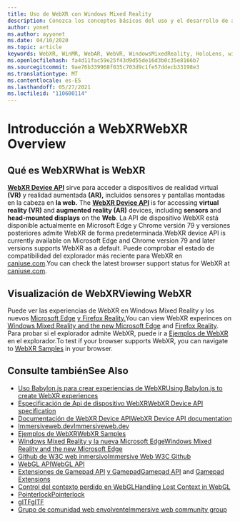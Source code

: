 ```yaml
---
title: Uso de WebXR con Windows Mixed Reality
description: Conozca los conceptos básicos del uso y el desarrollo de aplicaciones WebXR que se ejecutan Windows Mixed Reality cascos envolventes.
author: yonet
ms.author: ayyonet
ms.date: 04/10/2020
ms.topic: article
keywords: WebXR, WinMR, WebAR, WebVR, WindowsMixedReality, HoloLens, windows mixed reality, web vr, web xr, web mr, web ar, 360, 360 video, 360 videos, 360 photo, 360 photos, 360 content, immersive web, immersiveweb, IW
ms.openlocfilehash: fa4d11fac59e25f43d9d55de16d3b0c35e8166b7
ms.sourcegitcommit: 9ae76b339968f035c703d9c1fe57ddecb33198e3
ms.translationtype: MT
ms.contentlocale: es-ES
ms.lasthandoff: 05/27/2021
ms.locfileid: "110600114"
---
```

# <a name="webxr-overview"></a><span data-ttu-id="511cb-104">Introducción a WebXR</span><span class="sxs-lookup"><span data-stu-id="511cb-104">WebXR Overview</span></span>

## <a name="what-is-webxr"></a><span data-ttu-id="511cb-105">Qué es WebXR</span><span class="sxs-lookup"><span data-stu-id="511cb-105">What is WebXR</span></span>

<span data-ttu-id="511cb-106">[**WebXR Device API**](https://www.w3.org/TR/webxr/) sirve para acceder a dispositivos de realidad virtual **(VR)** y realidad aumentada **(AR),** incluidos sensores y pantallas montadas en la cabeza en **la web.**  </span><span class="sxs-lookup"><span data-stu-id="511cb-106">The [**WebXR Device API**](https://www.w3.org/TR/webxr/) is for accessing **virtual reality (VR)** and **augmented reality (AR)** devices, including **sensors** and **head-mounted displays** on the **Web**.</span></span> <span data-ttu-id="511cb-107">La API de dispositivo WebXR está disponible actualmente en Microsoft Edge y Chrome versión 79 y versiones posteriores admite WebXR de forma predeterminada.</span><span class="sxs-lookup"><span data-stu-id="511cb-107">WebXR device API is currently available on Microsoft Edge and Chrome version 79 and later versions supports WebXR as a default.</span></span> <span data-ttu-id="511cb-108">Puede comprobar el estado de compatibilidad del explorador más reciente para WebXR en [caniuse.com](https://caniuse.com/#search=webxr).</span><span class="sxs-lookup"><span data-stu-id="511cb-108">You can check the latest browser support status for WebXR at [caniuse.com](https://caniuse.com/#search=webxr).</span></span>

## <a name="viewing-webxr"></a><span data-ttu-id="511cb-109">Visualización de WebXR</span><span class="sxs-lookup"><span data-stu-id="511cb-109">Viewing WebXR</span></span>

<span data-ttu-id="511cb-110">Puede ver las experiencias de WebXR en Windows Mixed Reality y los nuevos [Microsoft Edge](../../whats-new/new-microsoft-edge.md) [y Firefox Reality.](https://mixedreality.mozilla.org/firefox-reality/)</span><span class="sxs-lookup"><span data-stu-id="511cb-110">You can view WebXR experinces on [Windows Mixed Reality and the new Microsoft Edge](../../whats-new/new-microsoft-edge.md) and [Firefox Reality](https://mixedreality.mozilla.org/firefox-reality/).</span></span>
<span data-ttu-id="511cb-111">Para probar si el explorador admite WebXR, puede ir a [Ejemplos de WebXR](https://immersive-web.github.io/webxr-samples/) en el explorador.</span><span class="sxs-lookup"><span data-stu-id="511cb-111">To test if your browser supports WebXR, you can navigate to [WebXR Samples](https://immersive-web.github.io/webxr-samples/) in your browser.</span></span>

## <a name="see-also"></a><span data-ttu-id="511cb-112">Consulte también</span><span class="sxs-lookup"><span data-stu-id="511cb-112">See Also</span></span>

* [<span data-ttu-id="511cb-113">Uso Babylon.js para crear experiencias de WebXR</span><span class="sxs-lookup"><span data-stu-id="511cb-113">Using Babylon.js to create WebXR experiences</span></span>](./tutorials/babylonjs-webxr-helloworld/introduction-01.md)
* [<span data-ttu-id="511cb-114">Especificación de Api de dispositivo WebXR</span><span class="sxs-lookup"><span data-stu-id="511cb-114">WebXR Device API specification</span></span>](https://immersive-web.github.io/webxr/)
* [<span data-ttu-id="511cb-115">Documentación de WebXR Device API</span><span class="sxs-lookup"><span data-stu-id="511cb-115">WebXR Device API documentation</span></span>](https://developer.mozilla.org/en-US/docs/Web/API/WebXR_Device_API)
* [<span data-ttu-id="511cb-116">Immersiveweb.dev</span><span class="sxs-lookup"><span data-stu-id="511cb-116">Immersiveweb.dev</span></span>](https://immersiveweb.dev/)
* [<span data-ttu-id="511cb-117">Ejemplos de WebXR</span><span class="sxs-lookup"><span data-stu-id="511cb-117">WebXR Samples</span></span>](https://immersive-web.github.io/webxr-samples/)
* [<span data-ttu-id="511cb-118">Windows Mixed Reality y la nueva Microsoft Edge</span><span class="sxs-lookup"><span data-stu-id="511cb-118">Windows Mixed Reality and the new Microsoft Edge</span></span>](../../whats-new/new-microsoft-edge.md)
* [<span data-ttu-id="511cb-119">Github de W3C web inmersivo</span><span class="sxs-lookup"><span data-stu-id="511cb-119">Immersive Web W3C Github</span></span>](https://github.com/immersive-web)
* <span data-ttu-id="511cb-120">[WebGL API](/previous-versions/windows/internet-explorer/ie-developer/dev-guides/bg182648(v=vs.85))</span><span class="sxs-lookup"><span data-stu-id="511cb-120">[WebGL API](/previous-versions/windows/internet-explorer/ie-developer/dev-guides/bg182648(v=vs.85))</span></span>
* <span data-ttu-id="511cb-121">[Extensiones de Gamepad API](https://msdn.microsoft.com/library/dn743630(v=vs.85).aspx) [y Gamepad](https://w3c.github.io/gamepad/extensions.html)</span><span class="sxs-lookup"><span data-stu-id="511cb-121">[Gamepad API](https://msdn.microsoft.com/library/dn743630(v=vs.85).aspx) and [Gamepad Extensions](https://w3c.github.io/gamepad/extensions.html)</span></span>
* [<span data-ttu-id="511cb-122">Control del contexto perdido en WebGL</span><span class="sxs-lookup"><span data-stu-id="511cb-122">Handling Lost Context in WebGL</span></span>](https://www.khronos.org/webgl/wiki/HandlingContextLost)
* [<span data-ttu-id="511cb-123">Pointerlock</span><span class="sxs-lookup"><span data-stu-id="511cb-123">Pointerlock</span></span>](https://www.w3.org/TR/pointerlock/)
* [<span data-ttu-id="511cb-124">glTF</span><span class="sxs-lookup"><span data-stu-id="511cb-124">glTF</span></span>](https://www.khronos.org/gltf)
* [<span data-ttu-id="511cb-125">Grupo de comunidad web envolvente</span><span class="sxs-lookup"><span data-stu-id="511cb-125">Immersive web community group</span></span>](https://www.w3.org/community/immersive-web/)